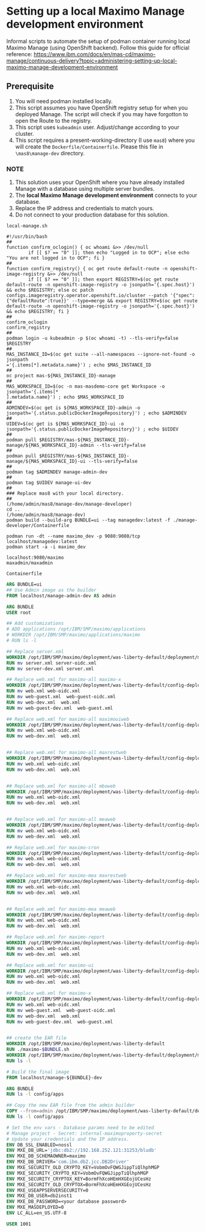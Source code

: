 # Setting up a local Maximo Manage development environment

Informal scripts to automate the setup of podman container running local Maximo Manage (using OpenShift backend). Follow this guide for official reference: https://www.ibm.com/docs/en/mas-cd/maximo-manage/continuous-delivery?topic=administering-setting-up-local-maximo-manage-development-environment

## Prerequisite

1. You will need podman installed locally. 
2. This script assumes you have OpenShift registry setup for when you deployed Manage. The script will check if you may have forgotton to open the Route to the registry.
3. This script uses `kubeadmin` user. Adjust/change according to your cluster.
4. This script requires a present-working-directory (I use `mas8`) where you will create the `Dockerfile/Containerfile`. Please this file in `\mas8\manage-dev` directory.

### NOTE

1. This solution uses your OpenShift where you have already installed Manage with a database using multiple server bundles.  
2. The **local Maximo Manage development environment** connects to your database. 
3. Replace the IP address and credentials to match yours. 
4. Do not connect to your production database for this solution.

`local-manage.sh`

```shell
#!/usr/bin/bash
##
function confirm_oclogin() { oc whoami &>> /dev/null
        if [[ $? == "0" ]]; then echo "Logged in to OCP"; else echo "You are not logged in to OCP"; fi }
##
function confirm_registry() { oc get route default-route -n openshift-image-registry &>> /dev/null
        if [[ $? == "0" ]]; then export REGISTRY=$(oc get route default-route -n openshift-image-registry -o jsonpath='{.spec.host}') && echo $REGISTRY; else oc patch configs.imageregistry.operator.openshift.io/cluster --patch '{"spec":{"defaultRoute":true}}' --type=merge && export REGISTRY=$(oc get route default-route -n openshift-image-registry -o jsonpath='{.spec.host}') && echo $REGISTRY; fi }
##
confirm_oclogin
confirm_registry
##
podman login -u kubeadmin -p $(oc whoami -t) --tls-verify=false $REGISTRY
##
MAS_INSTANCE_ID=$(oc get suite --all-namespaces --ignore-not-found -o jsonpath
='{.items[*].metadata.name}') ; echo $MAS_INSTANCE_ID
##
oc project mas-${MAS_INSTANCE_ID}-manage
##
MAS_WORKSPACE_ID=$(oc -n mas-masdemo-core get Workspace -o jsonpath='{.items[*
].metadata.name}') ; echo $MAS_WORKSPACE_ID
##
ADMINDEV=$(oc get is ${MAS_WORKSPACE_ID}-admin -o jsonpath='{.status.publicDockerImageRepository}') ; echo $ADMINDEV
##
UIDEV=$(oc get is ${MAS_WORKSPACE_ID}-ui -o jsonpath='{.status.publicDockerImageRepository}') ; echo $UIDEV
##
podman pull $REGISTRY/mas-${MAS_INSTANCE_ID}-manage/${MAS_WORKSPACE_ID}-admin --tls-verify=false
##
podman pull $REGISTRY/mas-${MAS_INSTANCE_ID}-manage/${MAS_WORKSPACE_ID}-ui --tls-verify=false
##
podman tag $ADMINDEV manage-admin-dev
##
podman tag $UIDEV manage-ui-dev
##
### Replace mas8 with your local directory.
##
(/home/admin/mas8/manage-dev/manage-developer)
cd ..
(/home/admin/mas8/manage-dev)
podman build --build-arg BUNDLE=ui --tag managedev:latest -f ./manage-developer/Containerfile

podman run -dt --name maximo_dev -p 9080:9080/tcp localhost/managedev:latest
podman start -a -i maximo_dev

localhost:9080/maximo
maxadmin/maxadmin

```

`Containerfile`

```Dockerfile
ARG BUNDLE=ui
## Use Admin image as the builder
FROM localhost/manage-admin-dev AS admin

ARG BUNDLE
USER root

## Add customizations
# ADD applications /opt/IBM/SMP/maximo/applications
# WORKDIR /opt/IBM/SMP/maximo/applications/maximo
# RUN ls -l

## Replace server.xml
WORKDIR /opt/IBM/SMP/maximo/deployment/was-liberty-default/deployment/maximo-$BUNDLE/maximo-$BUNDLE-server/
RUN mv server.xml server-oidc.xml
RUN mv server-dev.xml server.xml

## Replace web.xml for maximo-all maximo-x
WORKDIR /opt/IBM/SMP/maximo/deployment/was-liberty-default/config-deployment-descriptors/maximo-all/maximo-x/webmodule/WEB-INF/
RUN mv web.xml web-oidc.xml
RUN mv web-guest.xml  web-guest-oidc.xml
RUN mv web-dev.xml  web.xml
RUN mv web-guest-dev.xml  web-guest.xml

## Replace web.xml for maximo-all maximouiweb
WORKDIR /opt/IBM/SMP/maximo/deployment/was-liberty-default/config-deployment-descriptors/maximo-all/maximouiweb/webmodule/WEB-INF/
RUN mv web.xml web-oidc.xml
RUN mv web-dev.xml  web.xml


## Replace web.xml for maximo-all maxrestweb
WORKDIR /opt/IBM/SMP/maximo/deployment/was-liberty-default/config-deployment-descriptors/maximo-all/maxrestweb/webmodule/WEB-INF/
RUN mv web.xml web-oidc.xml
RUN mv web-dev.xml  web.xml


## Replace web.xml for maximo-all mboweb
WORKDIR /opt/IBM/SMP/maximo/deployment/was-liberty-default/config-deployment-descriptors/maximo-all/mboweb/webmodule/WEB-INF/
RUN mv web.xml web-oidc.xml
RUN mv web-dev.xml  web.xml


## Replace web.xml for maximo-all meaweb
WORKDIR /opt/IBM/SMP/maximo/deployment/was-liberty-default/config-deployment-descriptors/maximo-all/meaweb/webmodule/WEB-INF/
RUN mv web.xml web-oidc.xml
RUN mv web-dev.xml  web.xml

## Replace web.xml for maximo-cron
WORKDIR /opt/IBM/SMP/maximo/deployment/was-liberty-default/config-deployment-descriptors/maximo-cron/webmodule/WEB-INF/
RUN mv web.xml web-oidc.xml
RUN mv web-dev.xml  web.xml

## Replace web.xml for maximo-mea maxrestweb
WORKDIR /opt/IBM/SMP/maximo/deployment/was-liberty-default/config-deployment-descriptors/maximo-mea/maxrestweb/webmodule/WEB-INF/
RUN mv web.xml web-oidc.xml
RUN mv web-dev.xml  web.xml


## Replace web.xml for maximo-mea meaweb
WORKDIR /opt/IBM/SMP/maximo/deployment/was-liberty-default/config-deployment-descriptors/maximo-mea/meaweb/webmodule/WEB-INF/
RUN mv web.xml web-oidc.xml
RUN mv web-dev.xml  web.xml

## Replace web.xml for maximo-report
WORKDIR /opt/IBM/SMP/maximo/deployment/was-liberty-default/config-deployment-descriptors/maximo-report/webmodule/WEB-INF/
RUN mv web.xml web-oidc.xml
RUN mv web-dev.xml  web.xml

## Replace web.xml for maximo-ui
WORKDIR /opt/IBM/SMP/maximo/deployment/was-liberty-default/config-deployment-descriptors/maximo-ui/webmodule/WEB-INF/
RUN mv web.xml web-oidc.xml
RUN mv web-dev.xml  web.xml

## Replace web.xml for maximo-x
WORKDIR /opt/IBM/SMP/maximo/deployment/was-liberty-default/config-deployment-descriptors/maximo-x/webmodule/WEB-INF/
RUN mv web.xml web-oidc.xml
RUN mv web-guest.xml  web-guest-oidc.xml
RUN mv web-dev.xml  web.xml
RUN mv web-guest-dev.xml  web-guest.xml


## create the EAR file
WORKDIR /opt/IBM/SMP/maximo/deployment/was-liberty-default
RUN ./maximo-$BUNDLE.sh
WORKDIR /opt/IBM/SMP/maximo/deployment/was-liberty-default/deployment/maximo-$BUNDLE/maximo-$BUNDLE-server/apps/
RUN ls -l

# Build the final image
FROM localhost/manage-${BUNDLE}-dev

ARG BUNDLE
RUN ls -l config/apps

## Copy the new EAR file from the admin builder
COPY --from=admin /opt/IBM/SMP/maximo/deployment/was-liberty-default/deployment/maximo-$BUNDLE/maximo-$BUNDLE-server/apps/*.war /config/apps
RUN ls -l config/apps

# Set the env vars - Database params need to be edited
# Manage project - Secret: internal-maximoproperty-secret
# Update your credentials and the IP address.
ENV DB_SSL_ENABLED=nossl
ENV MXE_DB_URL='jdbc:db2://192.168.252.121:31253/bludb'
ENV MXE_DB_SCHEMAOWNER=maximo
ENV MXE_DB_DRIVER='com.ibm.db2.jcc.DB2Driver'
ENV MXE_SECURITY_OLD_CRYPTO_KEY=VobmOvFQWGJippTiQlhphMGP
ENV MXE_SECURITY_CRYPTO_KEY=VobmOvFQWGJippTiQlhphMGP
ENV MXE_SECURITY_CRYPTOX_KEY=BormFhXcoHEmHXGEojUCesHz
ENV MXE_SECURITY_OLD_CRYPTOX=BormFhXcoHEmHXGEojUCesHz
ENV MXE_USEAPPSERVERSECURITY=0
ENV MXE_DB_USER=db2inst1
ENV MXE_DB_PASSWORD=<your database password>
ENV MXE_MASDEPLOYED=0
ENV LC_ALL=en_US.UTF-8

USER 1001
```
